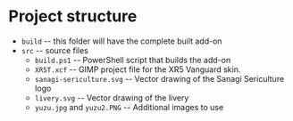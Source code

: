# Project structure

- `build` -- this folder will have the complete built add-on
- `src` -- source files
  - `build.ps1` -- PowerShell script that builds the add-on
  - `XR5T.xcf` -- GIMP project file for the XR5 Vanguard skin.
  - `sanagi-sericulture.svg` -- Vector drawing of the Sanagi
  Sericulture logo
  - `livery.svg` -- Vector drawing of the livery
  - `yuzu.jpg` and `yuzu2.PNG` -- Additional images to use